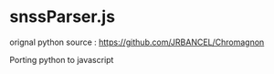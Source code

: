 # snssParser.js

orignal python source : https://github.com/JRBANCEL/Chromagnon

Porting python to javascript
